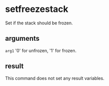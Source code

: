 # setfreezestack

Set if the stack should be frozen.

## arguments

`arg1` '0' for unfrozen, '1' for frozen.

## result

This command does not set any result variables.

